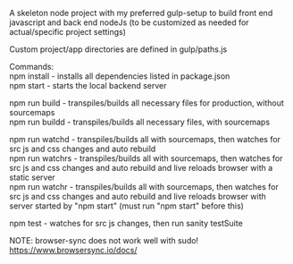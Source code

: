 A skeleton node project with my preferred gulp-setup to build front end javascript and back end
nodeJs (to be customized as needed for actual/specific project settings)       

Custom project/app directories are defined in gulp/paths.js      

Commands:     
npm install - installs all dependencies listed in package.json      
npm start - starts the local backend server      

npm run build - transpiles/builds all necessary files for production, without sourcemaps     
npm run buildd - transpiles/builds all necessary files, with sourcemaps     

npm run watchd - transpiles/builds all with sourcemaps, then watches for
src js and css changes and auto rebuild           
npm run watchrs - transpiles/builds all with sourcemaps, then watches for src js and css changes and auto rebuild and live reloads browser with a static server            
npm run watchr - transpiles/builds all with sourcemaps, then watches for src js and css changes and auto rebuild and live reloads browser with server started by "npm start" (must run "npm start" before this)          

npm test - watches for src js changes, then run sanity testSuite       

NOTE: browser-sync does not work well with sudo!    
https://www.browsersync.io/docs/
